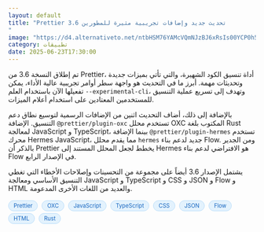 ```yaml
---
layout: default
title: "Prettier 3.6 تحديث جديد وإضافات تجريبية مثيرة للمطورين
"
image: "https://d4.alternativeto.net/ntbHSM76YAMcVQmNJzBJ6xRsIs00YCP0h5Ls1QH0hlo/rs:fill:1520:760:0/g:ce:0:0/YWJzOi8vZGlzdC9jb250ZW50LzE3NTA2ODk3OTAxNTEucG5n.png"
category: تطبيقات
date: 2025-06-23T17:30:00
---
```


تم إطلاق النسخة 3.6 من Prettier، أداة تنسيق الكود الشهيرة، والتي تأتي بميزات جديدة وتحديثات مهمة. أبرز ما في التحديث هو واجهة سطر أوامر تجريبية عالية الأداء، يمكن تفعيلها الآن باستخدام العلم `--experimental-cli`، وتهدف إلى تسريع عملية التنسيق للمستخدمين المعتادين على استخدام أعلام الميزات.

بالإضافة إلى ذلك، أضاف التحديث اثنين من الإضافات الرسمية لتوسيع نطاق دعم التنسيق. الإضافة `@prettier/plugin-oxc` تستخدم محلل OXC المكتوب بلغة Rust لمعالجة JavaScript و TypeScript، بينما الإضافة `@prettier/plugin-hermes` تستخدم محرك Hermes JavaScript، مما يقدم محلل `hermes` جديد لدعم بناء Flow. ومن الجدير بالذكر أن Prettier يخطط لجعل المحلل المستند إلى Hermes هو الافتراضي لدعم بناء Flow في الإصدار الرابع.

يشتمل الإصدار 3.6 أيضاً على مجموعة من التحسينات وإصلاحات الأخطاء التي تغطي التنسيق الأساسي ومعالجة JavaScript و TypeScript و CSS و JSON و Flow و HTML والعديد من اللغات الأخرى المدعومة.

<div style="margin-top:2px; margin-bottom:2px;"><a href="https://bidjadraft.github.io/?query=Prettier" style="background:#e3f2fd; color:#1565c0; font-size:80%; border-radius:12px; padding:3px 10px; margin:2px 4px 2px 0; display:inline-block; border:1px solid #bbdefb; text-decoration:none;">Prettier</a> <a href="https://bidjadraft.github.io/?query=OXC" style="background:#e3f2fd; color:#1565c0; font-size:80%; border-radius:12px; padding:3px 10px; margin:2px 4px 2px 0; display:inline-block; border:1px solid #bbdefb; text-decoration:none;">OXC</a> <a href="https://bidjadraft.github.io/?query=JavaScript" style="background:#e3f2fd; color:#1565c0; font-size:80%; border-radius:12px; padding:3px 10px; margin:2px 4px 2px 0; display:inline-block; border:1px solid #bbdefb; text-decoration:none;">JavaScript</a> <a href="https://bidjadraft.github.io/?query=TypeScript" style="background:#e3f2fd; color:#1565c0; font-size:80%; border-radius:12px; padding:3px 10px; margin:2px 4px 2px 0; display:inline-block; border:1px solid #bbdefb; text-decoration:none;">TypeScript</a> <a href="https://bidjadraft.github.io/?query=CSS" style="background:#e3f2fd; color:#1565c0; font-size:80%; border-radius:12px; padding:3px 10px; margin:2px 4px 2px 0; display:inline-block; border:1px solid #bbdefb; text-decoration:none;">CSS</a> <a href="https://bidjadraft.github.io/?query=JSON" style="background:#e3f2fd; color:#1565c0; font-size:80%; border-radius:12px; padding:3px 10px; margin:2px 4px 2px 0; display:inline-block; border:1px solid #bbdefb; text-decoration:none;">JSON</a> <a href="https://bidjadraft.github.io/?query=Flow" style="background:#e3f2fd; color:#1565c0; font-size:80%; border-radius:12px; padding:3px 10px; margin:2px 4px 2px 0; display:inline-block; border:1px solid #bbdefb; text-decoration:none;">Flow</a> <a href="https://bidjadraft.github.io/?query=HTML" style="background:#e3f2fd; color:#1565c0; font-size:80%; border-radius:12px; padding:3px 10px; margin:2px 4px 2px 0; display:inline-block; border:1px solid #bbdefb; text-decoration:none;">HTML</a> <a href="https://bidjadraft.github.io/?query=Rust" style="background:#e3f2fd; color:#1565c0; font-size:80%; border-radius:12px; padding:3px 10px; margin:2px 4px 2px 0; display:inline-block; border:1px solid #bbdefb; text-decoration:none;">Rust</a></div><br><br>
